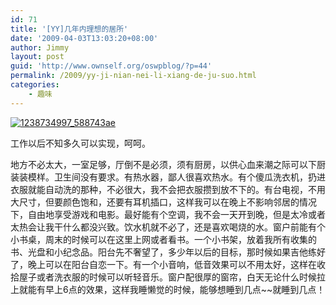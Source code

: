 ```yaml
---
id: 71
title: '[YY]几年内理想的居所'
date: '2009-04-03T13:03:20+08:00'
author: Jimmy
layout: post
guid: 'http://www.ownself.org/oswpblog/?p=44'
permalink: /2009/yy-ji-nian-nei-li-xiang-de-ju-suo.html
categories:
    - 趣味
---
```


[![1238734997_588743ae](/wp-content/uploads/2012/04/1238734997_588743ae_thumb.jpg "1238734997_588743ae")](/wp-content/uploads/2012/04/1238734997_588743ae.jpg)

工作以后不知多久可以实现，呵呵。

地方不必太大，一室足够，厅倒不是必须，须有厨房，以供心血来潮之际可以下厨装装模样。卫生间没有要求。有热水器，鄙人很喜欢热水。有个傻瓜洗衣机，扔进衣服就能自动洗的那种，不必很大，我不会把衣服攒到放不下的。有台电视，不用大尺寸，但要颜色饱和，还要有耳机插口，这样我可以在晚上不影响邻居的情况下，自由地享受游戏和电影。最好能有个空调，我不会一天开到晚，但是太冷或者太热会让我干什么都没兴致。饮水机就不必了，还是喜欢喝烧的水。窗户前能有个小书桌，周末的时候可以在这里上网或者看书。一个小书架，放着我所有收集的书、光盘和小纪念品。阳台先不奢望了，多少年以后的目标，那时候如果吉他练好了，晚上可以在阳台自恋一下。有一个小音响，低音效果可以不用太好，这样在收拾屋子或者洗衣服的时候可以听轻音乐。窗户配很厚的窗帘，白天无论什么时候拉上就能有早上6点的效果，这样我睡懒觉的时候，能够想睡到几点~~就睡到几点！